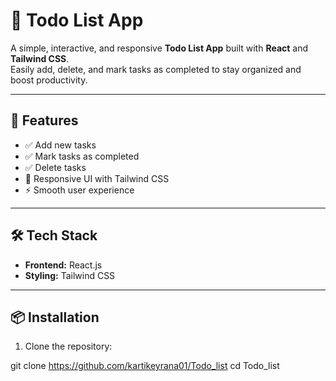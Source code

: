 # 📝 Todo List App

A simple, interactive, and responsive **Todo List App** built with **React** and **Tailwind CSS**.  
Easily add, delete, and mark tasks as completed to stay organized and boost productivity.

---

## 🚀 Features
- ✅ Add new tasks  
- ✅ Mark tasks as completed  
- ✅ Delete tasks  
- 🎨 Responsive UI with Tailwind CSS  
- ⚡ Smooth user experience  

---

## 🛠️ Tech Stack
- **Frontend:** React.js  
- **Styling:** Tailwind CSS  

---


## 📦 Installation

1. Clone the repository:  

git clone https://github.com/kartikeyrana01/Todo_list
cd Todo_list

